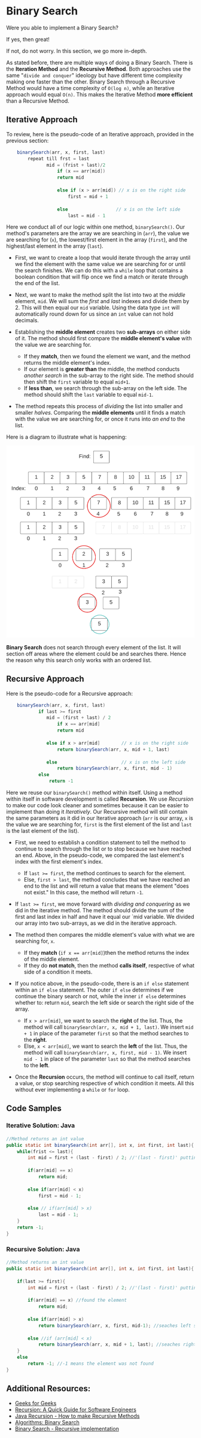 # Binary Search
Were you able to implement a Binary Search? 

If yes, then great! 

If not, do not worry. In this section, we go more in-depth.


As stated before, there are multiple ways of doing a Binary Search. There is the **Iteration Method** and the **Recursive Method**. Both approaches use the same "`divide and conquer`" ideology but have different time complexity making one faster than the other. Binary Search through a Recursive Method would have a time complexity of `O(log n)`, while an Iterative approach would equal `O(n)`. This makes the Iterative Method **more efficient** than a Recursive Method.

## Iterative Approach
To review, here is the pseudo-code of an Iterative approach, provided in the previous section:
``` java
    binarySearch(arr, x, first, last)
        repeat till frst = last
               mid = (frist + last)/2
                   if (x == arr[mid])
                   return mid
   
                   else if (x > arr[mid]) // x is on the right side
                       first = mid + 1
   
                   else                  // x is on the left side
                       last = mid - 1
```
Here we conduct all of our logic within one method, `binarySearch()`. Our method's parameters are the array we are searching in (`arr`), the value we are searching for (`x`), the lowest/first element in the array (`first`), and the highest/last element in the array (`last`).

- First, we want to create a loop that would iterate through the array until we find the element with the same value we are searching for or until the search finishes. We can do this with a `while` loop that contains a boolean condition that will flip once we find a match or iterate through the end of the list.

- Next, we want to make the method split the list into two at the *middle* element, `mid`. We will sum the *first* and *last* indexes and divide them by 2. This will then equal our `mid` variable. Using the data type `int` will automatically round down for us since an `int` value can not hold decimals.

- Establishing the **middle element** creates two **sub-arrays** on either side of it. The method should first compare the **middle element's value** with the value we are searching for.
    - If they **match**, then we found the element we want, and the method returns the middle element's index.
    - If our element is **greater than** the middle, the method conducts *another search* in the sub-array to the right side. The method should then shift the `first` variable to equal `mid+1`.
    - If **less than**, we search through the sub-array on the left side. The method should shift the `last` variable to equal `mid-1`.

- The method repeats this process of *dividing* the list into smaller and smaller *halves*. Comparing the **middle elements** until it finds a match with the value we are searching for, or once it runs into *an end* to the list.

Here is a diagram to illustrate what is happening:  

![Binary Search](Images/BinarySearch.png)

**Binary Search** does not search through every element of the list. It will section off areas where the element could be and searches there. Hence the reason why this search only works with an ordered list.

## Recursive Approach
Here is the pseudo-code for a Recursive approach:
``` Java
    binarySearch(arr, x, first, last)
            if last >= first
               mid = (first + last) / 2 
                   if x == arr[mid]
                   return mid
       
               else if x > arr[mid]        // x is on the right side
                   return binarySearch(arr, x, mid + 1, last)
               
               else                        // x is on the left side
                   return binarySearch(arr, x, first, mid - 1) 
            else
                return -1
```
Here we reuse our `binarySearch()` method within itself. Using a method within itself in software development is called **Recursion**. We use *Recursion* to make our code look cleaner and sometimes because it can be easier to implement than doing it *Iteratively*.
Our Recursive method will still contain the same parameters as it did in our Iterative approach (`arr` is our array, `x` is the value we are searching for, `first` is the first element of the list and `last` is the last element of the list). 

- First, we need to establish a condition statement to tell the method to continue to search through the list or to stop because we have reached an end. Above, in the pseudo-code, we compared the last element's index with the first element's index.
    - If `last >= first`, the method continues to search for the element.
    - Else, `first > last`, the method concludes that we have reached an end to the list and will return a value that means the element "does not exist." In this case, the method will return `-1`.

- If `last >= first`, we move forward with *dividing and conquering* as we did in the iterative method. The method should divide the sum of the first and last index in half and have it equal our `mid variable. We divided our array into two sub-arrays, as we did in the iterative approach.

- The method then compares the middle element's value with what we are searching for, `x`.
    - If they **match** (`if x == arr[mid]`)then the method returns the index of the middle element.
    - If they do **not match**, then the method **calls itself**, respective of what side of a condition it meets.

- If you notice above, in the pseudo-code, there is an `if else` statement within an `if else` statement. The outer `if else` determines if we continue the binary search or not, while the inner `if else` determines whether to: return `mid`, search the left side or search the right side of the array.
    - If `x > arr[mid]`, we want to search the **right** of the list. Thus, the method will call `binarySearch(arr, x, mid + 1, last)`. We insert `mid + 1` in place of the parameter `first` so that the method searches to the **right**.
    - Else, `x < arr[mid]`, we want to search the **left** of the list. Thus, the method will call `binarySearch(arr, x, first, mid - 1)`. We insert `mid - 1` in place of the parameter `last` so that the method searches to the **left**.

- Once the **Recursion** occurs, the method will continue to call itself, return a value, or stop searching respective of which condition it meets. All this without ever implementing a `while` or `for` loop.

## Code Samples
### Iterative Solution: Java
``` Java
//Method returns an int value
public static int binarySearch(int arr[], int x, int first, int last){
    while(frist <= last){
        int mid = first + (last - first) / 2; //'(last - first)' putting this in place of just 'last' will pervent integer overflow

        if(arr[mid] == x)
            return mid;

        else if(arr[mid] < x)
            first = mid - 1;
        
        else // if(arr[mid] > x)
            last = mid - 1;
    }
    return -1;
}
```
### Recursive Solution: Java
``` Java
//Method returns an int value
public static int binarySearch(int arr[], int x, int first, int last){
    
    if(last >= first){
        int mid = first + (last - first) / 2; //'(last - first)' putting this in place of just 'last' will pervent integer overflow

        if(arr[mid] == x) //found the element
            return mid;

        else if(arr[mid] > x)
            return binarySearch(arr, x, first, mid-1); //seaches left side

        else //if (arr[mid] < x)
            return binarySearch(arr, x, mid + 1, last); //seaches right side
    }
    else
        return -1; //-1 means the element was not found
}
```
## Additional Resources:
- [Geeks for Geeks](https://www.geeksforgeeks.org/binary-search/)
- [Recursion: A Quick Guide for Software Engineers](https://www.educative.io/blog/recursion)
- [Java Recursion - How to make Recursive Methods](https://www.youtube.com/watch?v=sE0sH8vSmE4)
- [Algorithms: Binary Search](https://www.youtube.com/watch?v=P3YID7liBug)
- [Binary Search - Recursive implementation](https://www.youtube.com/watch?v=-bQ4UzUmWe8)